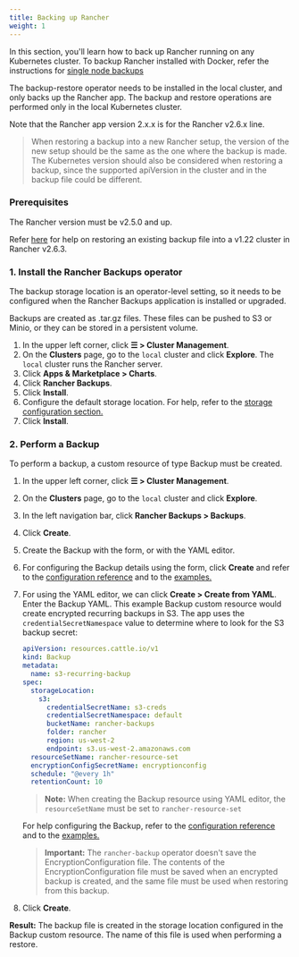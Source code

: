 ```yaml
---
title: Backing up Rancher
weight: 1
---
```


In this section, you'll learn how to back up Rancher running on any Kubernetes cluster. To backup Rancher installed with Docker, refer the instructions for [single node backups]({{<baseurl>}}/rancher/v2.6/en/backups/docker-installs/docker-backups)

The backup-restore operator needs to be installed in the local cluster, and only backs up the Rancher app. The backup and restore operations are performed only in the local Kubernetes cluster. 

Note that the Rancher app version 2.x.x is for the Rancher v2.6.x line.

> When restoring a backup into a new Rancher setup, the version of the new setup should be the same as the one where the backup is made. The Kubernetes version should also be considered when restoring a backup, since the supported apiVersion in the cluster and in the backup file could be different.

### Prerequisites

The Rancher version must be v2.5.0 and up.

Refer [here]({{<baseurl>}}/rancher/v2.6/en/backups/migrating-rancher/#2-restore-from-backup-using-a-restore-custom-resource) for help on restoring an existing backup file into a v1.22 cluster in Rancher v2.6.3.

### 1. Install the Rancher Backups operator

The backup storage location is an operator-level setting, so it needs to be configured when the Rancher Backups application is installed or upgraded.

Backups are created as .tar.gz files. These files can be pushed to S3 or Minio, or they can be stored in a persistent volume.

1. In the upper left corner, click **☰ > Cluster Management**.
1. On the **Clusters** page, go to the `local` cluster and click **Explore**. The `local` cluster runs the Rancher server.
1. Click **Apps & Marketplace > Charts**.
1. Click **Rancher Backups**.
1. Click **Install**.
1. Configure the default storage location. For help, refer to the [storage configuration section.](../configuration/storage-config)
1. Click **Install**.

### 2. Perform a Backup

To perform a backup, a custom resource of type Backup must be created.

1. In the upper left corner, click **☰ > Cluster Management**.
1. On the **Clusters** page, go to the `local` cluster and click **Explore**.
1. In the left navigation bar, click **Rancher Backups > Backups**.
1. Click **Create**.
1. Create the Backup with the form, or with the YAML editor.
1. For configuring the Backup details using the form, click **Create** and refer to the [configuration reference](../configuration/backup-config) and to the [examples.](../examples/#backup)
1. For using the YAML editor, we can click **Create > Create from YAML**. Enter the Backup YAML. This example Backup custom resource would create encrypted recurring backups in S3. The app uses the `credentialSecretNamespace` value to determine where to look for the S3 backup secret:

    ```yaml
    apiVersion: resources.cattle.io/v1
    kind: Backup
    metadata:
      name: s3-recurring-backup
    spec:
      storageLocation:
        s3:
          credentialSecretName: s3-creds
          credentialSecretNamespace: default
          bucketName: rancher-backups
          folder: rancher
          region: us-west-2
          endpoint: s3.us-west-2.amazonaws.com
      resourceSetName: rancher-resource-set
      encryptionConfigSecretName: encryptionconfig
      schedule: "@every 1h"
      retentionCount: 10
      ```

    > **Note:** When creating the Backup resource using YAML editor, the `resourceSetName` must be set to `rancher-resource-set`

    For help configuring the Backup, refer to the [configuration reference](../configuration/backup-config) and to the [examples.](../examples/#backup)    

    > **Important:** The `rancher-backup` operator doesn't save the EncryptionConfiguration file. The contents of the EncryptionConfiguration file must be saved when an encrypted backup is created, and the same file must be used when restoring from this backup.
1. Click **Create**.

**Result:** The backup file is created in the storage location configured in the Backup custom resource. The name of this file is used when performing a restore.

